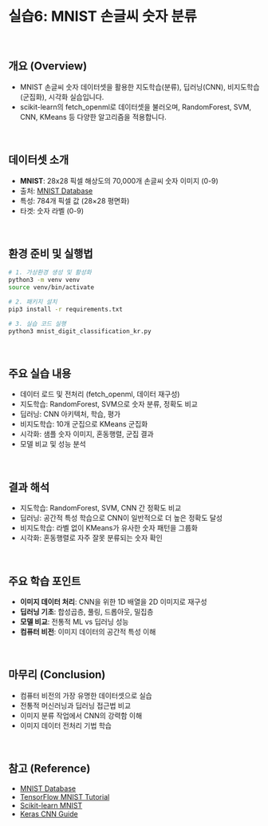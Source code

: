 # 실습6: MNIST 손글씨 숫자 분류

<br/>

## 개요 (Overview)
- MNIST 손글씨 숫자 데이터셋을 활용한 지도학습(분류), 딥러닝(CNN), 비지도학습(군집화), 시각화 실습입니다.
- scikit-learn의 fetch_openml로 데이터셋을 불러오며, RandomForest, SVM, CNN, KMeans 등 다양한 알고리즘을 적용합니다.

<br/>

## 데이터셋 소개
- **MNIST**: 28x28 픽셀 해상도의 70,000개 손글씨 숫자 이미지 (0-9)
- 출처: [MNIST Database](http://yann.lecun.com/exdb/mnist/)
- 특성: 784개 픽셀 값 (28×28 평면화)
- 타겟: 숫자 라벨 (0-9)

<br/>

## 환경 준비 및 실행법
```bash
# 1. 가상환경 생성 및 활성화
python3 -m venv venv
source venv/bin/activate

# 2. 패키지 설치
pip3 install -r requirements.txt

# 3. 실습 코드 실행
python3 mnist_digit_classification_kr.py
```

<br/>

## 주요 실습 내용
- 데이터 로드 및 전처리 (fetch_openml, 데이터 재구성)
- 지도학습: RandomForest, SVM으로 숫자 분류, 정확도 비교
- 딥러닝: CNN 아키텍처, 학습, 평가
- 비지도학습: 10개 군집으로 KMeans 군집화
- 시각화: 샘플 숫자 이미지, 혼동행렬, 군집 결과
- 모델 비교 및 성능 분석

<br/>

## 결과 해석
- 지도학습: RandomForest, SVM, CNN 간 정확도 비교
- 딥러닝: 공간적 특성 학습으로 CNN이 일반적으로 더 높은 정확도 달성
- 비지도학습: 라벨 없이 KMeans가 유사한 숫자 패턴을 그룹화
- 시각화: 혼동행렬로 자주 잘못 분류되는 숫자 확인

<br/>

## 주요 학습 포인트
- **이미지 데이터 처리**: CNN을 위한 1D 배열을 2D 이미지로 재구성
- **딥러닝 기초**: 합성곱층, 풀링, 드롭아웃, 밀집층
- **모델 비교**: 전통적 ML vs 딥러닝 성능
- **컴퓨터 비전**: 이미지 데이터의 공간적 특성 이해

<br/>

## 마무리 (Conclusion)
- 컴퓨터 비전의 가장 유명한 데이터셋으로 실습
- 전통적 머신러닝과 딥러닝 접근법 비교
- 이미지 분류 작업에서 CNN의 강력함 이해
- 이미지 데이터 전처리 기법 학습

<br/>

## 참고 (Reference)
- [MNIST Database](http://yann.lecun.com/exdb/mnist/)
- [TensorFlow MNIST Tutorial](https://www.tensorflow.org/tutorials/quickstart/beginner)
- [Scikit-learn MNIST](https://scikit-learn.org/stable/auto_examples/classification/plot_digits_classification.html)
- [Keras CNN Guide](https://keras.io/examples/vision/mnist_convnet/) 